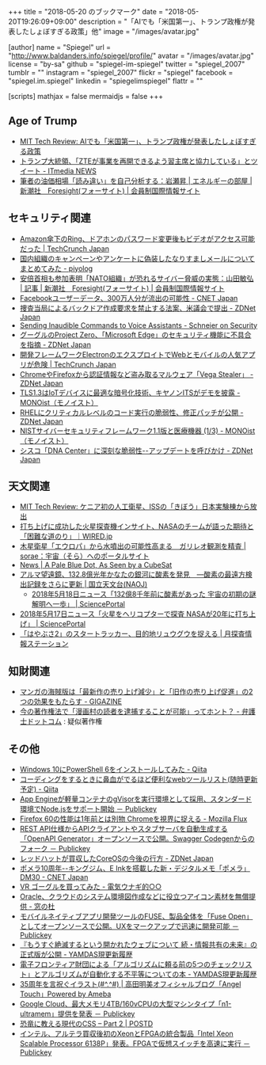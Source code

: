 +++
title = "2018-05-20 のブックマーク"
date =  "2018-05-20T19:26:09+09:00"
description = "「AIでも「米国第一」、トランプ政権が発表したしょぼすぎる政策」他"
image = "/images/avatar.jpg"

[author]
name      = "Spiegel"
url       = "http://www.baldanders.info/spiegel/profile/"
avatar    = "/images/avatar.jpg"
license   = "by-sa"
github    = "spiegel-im-spiegel"
twitter   = "spiegel_2007"
tumblr    = ""
instagram = "spiegel_2007"
flickr    = "spiegel"
facebook  = "spiegel.im.spiegel"
linkedin  = "spiegelimspiegel"
flattr    = ""

[scripts]
  mathjax = false
  mermaidjs = false
+++

## Age of Trump

- [MIT Tech Review: AIでも「米国第一」、トランプ政権が発表したしょぼすぎる政策](https://www.technologyreview.jp/s/87274/the-white-house-says-a-new-ai-task-force-will-protect-workers-and-keep-america-first/)
- [トランプ大統領、「ZTEが事業を再開できるよう習主席と協力している」とツイート - ITmedia NEWS](http://www.itmedia.co.jp/news/articles/1805/14/news056.html)
- [筆者の油価相場「読み違い」を自己分析する：岩瀬昇 | エネルギーの部屋 | 新潮社　Foresight(フォーサイト) | 会員制国際情報サイト](http://www.fsight.jp/articles/-/43703)

## セキュリティ関連

- [Amazon傘下のRing、ドアホンのパスワード変更後もビデオがアクセス可能だった  |  TechCrunch Japan](https://jp.techcrunch.com/2018/05/14/2018-05-11-rings-doorbell-cam-allowed-video-access-after-its-password-was-changed/)
- [国内組織のキャンペーンやアンケートに偽装したなりすましメールについてまとめてみた - piyolog](http://d.hatena.ne.jp/Kango/20180514/1526327658)
- [安倍首相も参加表明「NATO組織」が恐れるサイバー脅威の実態：山田敏弘 | 記事 | 新潮社　Foresight(フォーサイト) | 会員制国際情報サイト](http://www.fsight.jp/articles/-/43695)
- [Facebookユーザーデータ、300万人分が流出の可能性 - CNET Japan](https://japan.cnet.com/article/35119154/)
- [捜査当局によるバックドア作成要求を禁止する法案、米議会で提出 - ZDNet Japan](https://japan.zdnet.com/article/35119093/)
- [Sending Inaudible Commands to Voice Assistants - Schneier on Security](https://www.schneier.com/blog/archives/2018/05/sending_inaudib.html)
- [グーグルのProject Zero、「Microsoft Edge」のセキュリティ機能に不具合を指摘 - ZDNet Japan](https://japan.zdnet.com/article/35119065/)
- [開発フレームワークElectronのエクスプロイトでWebとモバイルの人気アプリが危険  |  TechCrunch Japan](https://jp.techcrunch.com/2018/05/15/2018-05-14-exploit-puts-popular-web-and-mobile-apps-at-risk/)
- [ChromeやFirefoxから認証情報など盗み取るマルウェア「Vega Stealer」 - ZDNet Japan](https://japan.zdnet.com/article/35119146/)
- [TLS1.3はIoTデバイスに最適な暗号化技術、キヤノンITSがデモを披露 - MONOist（モノイスト）](http://monoist.atmarkit.co.jp/mn/articles/1805/16/news040.html)
- [RHELにクリティカルレベルのコード実行の脆弱性、修正パッチが公開 - ZDNet Japan](https://japan.zdnet.com/article/35119233/)
- [NISTサイバーセキュリティフレームワーク1.1版と医療機器 (1/3) - MONOist（モノイスト）](http://monoist.atmarkit.co.jp/mn/articles/1805/18/news015.html)
- [シスコ「DNA Center」に深刻な脆弱性--アップデートを呼びかけ - ZDNet Japan](https://japan.zdnet.com/article/35119372/)

## 天文関連

- [MIT Tech Review: ケニア初の人工衛星、ISSの「きぼう」日本実験棟から放出](https://www.technologyreview.jp/nl/kenyas-first-satellite-is-now-in-earth-orbit/)
- [打ち上げに成功した火星探査機インサイト、NASAのチームが語った期待と「困難な道のり」｜WIRED.jp](https://wired.jp/2018/05/14/nasas-insight-lander/)
- [木星衛星「エウロパ」から水噴出の可能性高まる　ガリレオ観測を精査 | sorae：宇宙（そら）へのポータルサイト](https://sorae.info/030201/2018_05_15_europa.html)
- [News | A Pale Blue Dot, As Seen by a CubeSat](https://www.jpl.nasa.gov/news/news.php?feature=7124)
- [アルマ望遠鏡、132.8億光年かなたの銀河に酸素を発見　―酸素の最遠方検出記録をさらに更新 | 国立天文台(NAOJ)](https://www.nao.ac.jp/news/science/2018/20180517-alma.html)
    - [2018年5月18日ニュース「132億8千年前に酸素があった 宇宙の初期の謎解明へ一歩」 | SciencePortal](https://scienceportal.jst.go.jp/news/newsflash_review/newsflash/2018/05/20180518_01.html)
- [2018年5月17日ニュース「火星をヘリコプターで探査 NASAが20年に打ち上げ」 | SciencePortal](https://scienceportal.jst.go.jp/news/newsflash_review/newsflash/2018/05/20180517_01.html)
- [「はやぶさ2」のスタートラッカー、目的地リュウグウを捉える  |   月探査情報ステーション](https://moonstation.jp/blog/asteroidexp/hayabusa2/star-tracker-onboard-hayabusa2-captures-asteroid-ryugu)

## 知財関連

- [マンガの海賊版は「最新作の売り上げ減少」と「旧作の売り上げ促進」の2つの効果をもたらす - GIGAZINE](https://gigazine.net/news/20170222-piracy-boost-book-sales/)
- [今の著作権法で「漫画村の読者を逮捕することが可能」ってホント？ - 弁護士ドットコム](https://www.bengo4.com/internet/n_7898/) : 疑似著作権

## その他

- [Windows 10にPowerShell 6をインストールしてみた - Qiita](https://qiita.com/tsukamoto/items/f9c937b01957d9688d90)
- [コーディングをするときに鼻血がでるほど便利なwebツールリスト(随時更新予定) - Qiita](https://qiita.com/isuke/items/7fcc5eb0b985005b7b7c)
- [App Engineが軽量コンテナのgVisorを実行環境として採用、スタンダード環境でNode.jsをサポート開始 － Publickey](https://www.publickey1.jp/blog/18/app_enginenodejsgvisor.html)
- [Firefox 60の性能は1年前とは別物 Chromeを視界に捉える - Mozilla Flux](https://rockridge.hatenablog.com/entry/2018/05/13/221711)
- [REST API仕様からAPIクライアントやスタブサーバを自動生成する「OpenAPI Generator」オープンソースで公開。Swagger Codegenからのフォーク － Publickey](https://www.publickey1.jp/blog/18/rest_apiapiopenapi_generatorswagger_generator.html)
- [レッドハットが買収したCoreOSの今後の行方 - ZDNet Japan](https://japan.zdnet.com/article/35119097/)
- [ポメラ10周年--キングジム、E Inkを搭載した新・デジタルメモ「ポメラ」DM30 - CNET Japan](https://japan.cnet.com/article/35119179/)
- [VR ゴーグルを買ってみた - 電気ウナギ的○○](http://blog.netandfield.com/shar/2018/05/vr.html)
- [Oracle、クラウドのシステム環境図作成などに役立つアイコン素材を無償提供 - 窓の杜](https://forest.watch.impress.co.jp/docs/news/1121936.html)
- [モバイルネイティブアプリ開発ツールのFUSE、製品全体を「Fuse Open」としてオープンソースで公開。UXをマークアップで迅速に開発可能 － Publickey](https://www.publickey1.jp/blog/18/fusefuse_openux.html)
- [『もうすぐ絶滅するという開かれたウェブについて 続・情報共有の未来』の正式版が公開 - YAMDAS現更新履歴](http://d.hatena.ne.jp/yomoyomo/20180516/openweb)
- [電子フロンティア財団による「アルゴリズムに頼る前の5つのチェックリスト」とアルゴリズムが自動化する不平等についての本 - YAMDAS現更新履歴](http://d.hatena.ne.jp/yomoyomo/20180516/automatinginequality)
- [35周年を言祝ぐイラスト(#^.^#) | 高田明美オフィシャルブログ「Angel Touch」Powered by Ameba](https://ameblo.jp/angel-touch/entry-12376442653.html)
- [Google Cloud、最大メモリ4TB/160vCPUの大型マシンタイプ「n1-ultramem」提供を発表 － Publickey](https://www.publickey1.jp/blog/18/google_cloud4tb160vcpun1-ultramem.html)
- [恐竜に教える現代のCSS – Part 2 | POSTD](https://postd.cc/modern-css-explained-for-dinosaurs-2/)
- [インテル、アルテラ買収後初のXeonとFPGAの統合製品「Intel Xeon Scalable Processor 6138P」発表。FPGAで仮想スイッチを高速に実行 － Publickey](https://www.publickey1.jp/blog/18/xeonfpgaintel_xeon_scalable_processor_6138pfpga.html)
